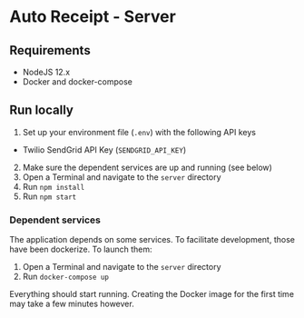 # Auto Receipt - Server

## Requirements

- NodeJS 12.x
- Docker and docker-compose

## Run locally

1. Set up your environment file (`.env`) with the following API keys

- Twilio SendGrid API Key (`SENDGRID_API_KEY`)

2. Make sure the dependent services are up and running (see below)
3. Open a Terminal and navigate to the `server` directory
4. Run `npm install`
5. Run `npm start`

### Dependent services

The application depends on some services. To facilitate development, those have been dockerize. To launch them:

1. Open a Terminal and navigate to the `server` directory
2. Run `docker-compose up`

Everything should start running. Creating the Docker image for the first time may take a few minutes however.
